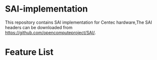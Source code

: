 # SAI-implementation
This repository contains SAI implementation for Centec hardware,The SAI headers can be downloaded from https://github.com/opencomputeproject/SAI/.

# Feature List

